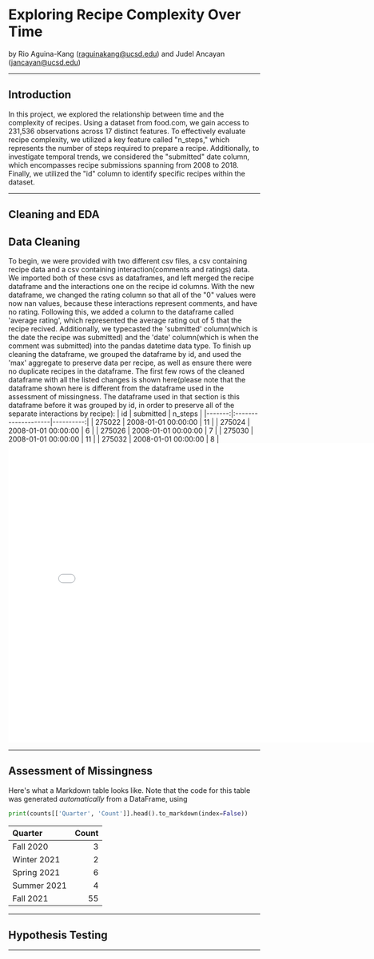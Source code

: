 # Exploring Recipe Complexity Over Time

by Rio Aguina-Kang (raguinakang@ucsd.edu) and Judel Ancayan (jancayan@ucsd.edu)

---

## Introduction

In this project, we explored the relationship between time and the complexity of recipes. Using a dataset from <a src='https://www.food.com/'>food.com</a>, we gain access to 231,536 observations across 17 distinct features. To effectively evaluate recipe complexity, we utilized a key feature called "n_steps," which represents the number of steps required to prepare a recipe. Additionally, to investigate temporal trends, we considered the "submitted" date column, which encompasses recipe submissions spanning from 2008 to 2018. Finally, we utilized the "id" column to identify specific recipes within the dataset.

---

## Cleaning and EDA
<h2>Data Cleaning</h2>
To begin, we were provided with two different csv files, a csv containing recipe data and a csv containing interaction(comments and ratings) data. We imported both of these csvs as dataframes, and left merged the recipe dataframe and the interactions one on the recipe id columns. With the new dataframe, we changed the rating column so that all of the "0" values were now nan values, because these interactions represent comments, and have no rating. Following this, we added a column to the dataframe called 'average rating', which represented the average rating out of 5 that the recipe recived. Additionally, we typecasted the 'submitted' column(which is the date the recipe was submitted) and the 'date' column(which is when the comment was submitted) into the pandas datetime data type. To finish up cleaning the dataframe, we grouped the dataframe by id, and used the 'max' aggregate to preserve data per recipe, as well as ensure there were no duplicate recipes in the dataframe. The first few rows of the cleaned dataframe with all the listed changes is shown here(please note that the dataframe shown here is different from the dataframe used in the assessment of missingness. The dataframe used in that section is this dataframe before it was grouped by id, in order to preserve all of the separate interactions by recipe):
                                            |     id | submitted           |   n_steps |
                                            |-------:|:--------------------|----------:|
                                            | 275022 | 2008-01-01 00:00:00 |        11 |
                                            | 275024 | 2008-01-01 00:00:00 |         6 |
                                            | 275026 | 2008-01-01 00:00:00 |         7 |
                                            | 275030 | 2008-01-01 00:00:00 |        11 |
                                            | 275032 | 2008-01-01 00:00:00 |         8 |
<iframe src="assets/10-80-enrollment.html" width=800 height=600 frameBorder=0></iframe>

---

## Assessment of Missingness

Here's what a Markdown table looks like. Note that the code for this table was generated _automatically_ from a DataFrame, using

```py
print(counts[['Quarter', 'Count']].head().to_markdown(index=False))
```

| Quarter     |   Count |
|:------------|--------:|
| Fall 2020   |       3 |
| Winter 2021 |       2 |
| Spring 2021 |       6 |
| Summer 2021 |       4 |
| Fall 2021   |      55 |

---

## Hypothesis Testing


---